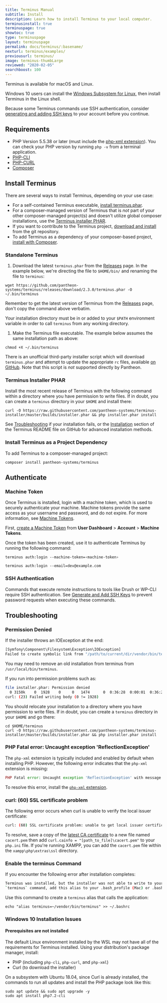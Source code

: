 ```yaml
---
title: Terminus Manual
subtitle: Install
description: Learn how to install Terminus to your local computer.
terminusinstall: true
terminuspage: true
showtoc: true
type: terminuspage
layout: terminuspage
permalink: docs/terminus/:basename/
nexturl: terminus/examples/
previousurl: terminus/
image: terminus-thumbLarge
reviewed: "2020-02-05"
searchboost: 100
---
```


Terminus is available for macOS and Linux.

Windows 10 users can install the [Windows Subsystem for Linux](https://docs.microsoft.com/en-us/windows/wsl/install-win10), then install Terminus in the Linux shell.

Because some Terminus commands use SSH authentication, consider [generating and adding SSH keys](/ssh-keys/) to your account before you continue.

## Requirements

- PHP Version 5.5.38 or later (must include the [php-xml extension](https://secure.php.net/manual/en/dom.setup.php)). You can check your PHP version by running `php -v` from a terminal application.
- [PHP-CLI](http://www.php-cli.com/)
- [PHP-CURL](https://secure.php.net/manual/en/curl.setup.php)
- [Composer](https://getcomposer.org/download/)

## Install Terminus

There are several ways to install Terminus, depending on your use case:

- For a self-contained Terminus executable, [install terminus.phar](#standalone-terminus).
- For a composer-managed version of Terminus that is _not_ part of your other composer-managed project(s) and doesn't utilize global composer installations, use the [Terminus installer PHAR](#terminus-installer-phar).
- If you want to contribute to the Terminus project, [download and install](https://github.com/pantheon-systems/terminus#installing-with-git) from the git repository.
- To add Terminus as a dependency of your composer-based project, [install with Composer](#install-terminus-as-a-project-dependency).

### Standalone Terminus

1. Download the latest `terminus.phar` from the [Releases](https://github.com/pantheon-systems/terminus/releases) page. In the example below, we're directing the file to `$HOME/bin/` and renaming the file to `terminus`:

  ```bash{promptUser: user}
  wget https://github.com/pantheon-systems/terminus/releases/download/2.3.0/terminus.phar -O ~/.bin/terminus
  ```

  Remember to get the latest version of Terminus from the [Releases](https://github.com/pantheon-systems/terminus/releases) page, don't copy the command above verbatim.

  Your installation directory must be in or added to your `$PATH` environment variable in order to call `terminus` from any working directory.

1. Make the Terminus file executable. The example below assumes the same installation path as above:

  ```bash{promptUser: user}
  chmod +X ~/.bin/terminus
  ```

<Alert type="info" title="Note">

There is an unofficial third-party installer script which will download `terminus.phar` and attempt to update the appropriate `rc` files, available [on GitHub](https://github.com/alexfornuto/terminus-installer). Note that this script is *not* supported directly by Pantheon.

</Alert>

### Terminus Installer PHAR

Install the most recent release of Terminus with the following command within a directory where you have permission to write files. If in doubt, you can create a `terminus` directory in your `$HOME` and install there:

```bash{promptUser: user}
curl -O https://raw.githubusercontent.com/pantheon-systems/terminus-installer/master/builds/installer.phar && php installer.phar install
```

See [Troubleshooting](#troubleshooting) if your installation fails, or the [Installation](https://github.com/pantheon-systems/terminus#installation) section of the Terminus README file on GitHub for advanced installation methods.

### Install Terminus as a Project Dependency

To add Terminus to a composer-managed project:

```bash{promptUser: user}
composer install pantheon-systems/terminus
```

## Authenticate

### Machine Token

Once Terminus is installed, login with a machine token, which is used to securely authenticate your machine. Machine tokens provide the same access as your username and password, and do not expire. For more information, see [Machine Tokens](/machine-tokens/).

First, [create a Machine Token](https://dashboard.pantheon.io/login?destination=%2Fuser#account/tokens/create/terminus/) from **User Dashboard** > **Account** > **Machine Tokens**.

Once the token has been created, use it to authenticate Terminus by running the following command:

```bash{promptUser: user}
terminus auth:login --machine-token=‹machine-token›
```

```bash{promptUser: user}
terminus auth:login --email=dev@example.com
```

### SSH Authentication

Commands that execute remote instructions to tools like Drush or WP-CLI require SSH authentication. See [Generate and Add SSH Keys](/ssh-keys/) to prevent password requests when executing these commands.

## Troubleshooting

### Permission Denied

If the installer throws an IOException at the end:

```bash
[Symfony\Component\Filesystem\Exception\IOException]
Failed to create symbolic link from "/path/to/current/dir/vendor/bin/terminus" to "/usr/local/bin/terminus".
```

You may need to remove an old installation from terminus from `/usr/local/bin/terminus`.

If you run into permission problems such as:

```bash
file installer.phar: Permission denied
  0 3150k    0  1928    0     0   1474      0  0:36:28  0:00:01  0:36:27  7330
curl: (23) Failed writing body (0 != 1928)
```

You should relocate your installation to a directory where you have permission to write files. If in doubt, you can create a `terminus` directory in your `$HOME` and go there:

```bash{promptUser: user}
cd $HOME/terminus
curl -O https://raw.githubusercontent.com/pantheon-systems/terminus-installer/master/builds/installer.phar && php installer.phar install
```

### PHP Fatal error: Uncaught exception 'ReflectionException'

The `php-xml` extension is typically included and enabled by default when installing PHP. However, the following error indicates that the `php-xml` extension is missing:

```php
PHP Fatal error: Uncaught exception 'ReflectionException' with message 'Class DOMDocument does not exist' in /root/vendor/consolidation/output-formatters/src/Transformations/DomToArraySimplifier.php:24
```

To resolve this error, install the [`php-xml` extension](https://secure.php.net/manual/en/dom.setup.php).

### curl: (60) SSL certificate problem

The following error occurs when curl is unable to verify the local issuer certificate:

```bash
curl: (60) SSL certificate problem: unable to get local issuer certificate
```

To resolve, save a copy of the [latest CA certificate](https://curl.haxx.se/docs/caextract.html) to a new file named `cacert.pem` then add `curl.cainfo = "[path_to_file]\cacert.pem"` to your `php.ini` file. If you're running XAMPP, you can add the `cacert.pem` file within the `xampp\php\extras\ssl` directory.

### Enable the terminus Command

If you encounter the following error after installation completes:

```bash
Terminus was installed, but the installer was not able to write to your bin dir. To enable the
`terminus` command, add this alias to your .bash_profile (Mac) or .bashrc (Linux) file:
```

Use this command to create a `terminus` alias that calls the application:

```bash{promptUser: user}
echo "alias terminus=~/vendor/bin/terminus" >> ~/.bashrc
```

### Windows 10 Installation Issues

#### Prerequisites are not installed

The default Linux environment installed by the WSL may not have all of the requirements for Terminus installed. Using your distribution's package manager, install:

- PHP (including `php-cli`, `php-curl`, and `php-xml`)
- Curl (to download the installer)

On a subsystem with Ubuntu 18.04, since Curl is already installed, the commands to run all updates and install the PHP package look like this:

```bash{promptUser:user}
sudo apt update && sudo apt upgrade -y
sudo apt install php7.2-cli
```
